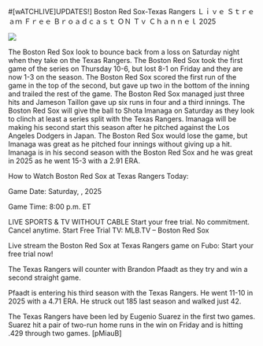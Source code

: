#[wATCHLIVE]UPDATES!] Boston Red Sox-Texas Rangers Ｌｉｖｅ Ｓｔｒｅａｍ Ｆｒｅｅ Ｂｒｏａｄｃａｓｔ ＯＮ Ｔｖ Ｃｈａｎｎｅｌ  2025  
  
  
[![](https://i.imgur.com/qSNzIqt.png)](https://movie.rssnews.media/OTEWqxQW.php)  
  
The Boston Red Sox look to bounce back from a loss on Saturday night when they take on the Texas Rangers. The Boston Red Sox took the first game of the series on Thursday 10-6, but lost 8-1 on Friday and they are now 1-3 on the season. The Boston Red Sox scored the first run of the game in the top of the second, but gave up two in the bottom of the inning and trailed the rest of the game. The Boston Red Sox managed just three hits and Jameson Taillon gave up six runs in four and a third innings. The Boston Red Sox will give the ball to Shota Imanaga on Saturday as they look to clinch at least a series split with the Texas Rangers. Imanaga will be making his second start this season after he pitched against the Los Angeles Dodgers in Japan. The Boston Red Sox would lose the game, but Imanaga was great as he pitched four innings without giving up a hit. Imanaga is in his second season with the Boston Red Sox and he was great in 2025 as he went 15-3 with a 2.91 ERA.

How to Watch Boston Red Sox at Texas Rangers Today:

Game Date: Saturday, , 2025

Game Time: 8:00 p.m. ET

LIVE SPORTS & TV WITHOUT CABLE
Start your free trial. No commitment. Cancel anytime.
Start Free Trial
TV: MLB.TV – Boston Red Sox

Live stream the Boston Red Sox at Texas Rangers game on Fubo: Start your free trial now!

The Texas Rangers will counter with Brandon Pfaadt as they try and win a second straight game.

Pfaadt is entering his third season with the Texas Rangers. He went 11-10 in 2025 with a 4.71 ERA. He struck out 185 last season and walked just 42.

The Texas Rangers have been led by Eugenio Suarez in the first two games. Suarez hit a pair of two-run home runs in the win on Friday and is hitting .429 through two games. [pMiauB]